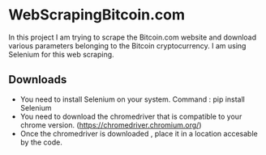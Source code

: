 # WebScrapingBitcoin.com
In this project I am trying to scrape the Bitcoin.com website and download various parameters belonging to the Bitcoin cryptocurrency. I am using Selenium for this web scraping.

## Downloads 
- You need to install Selenium on your system. Command : pip install Selenium 
- You need to download the chromedriver that is compatible to your chrome version. (https://chromedriver.chromium.org/)
- Once the chromedriver is downloaded , place it in a location accesable by the code. 



